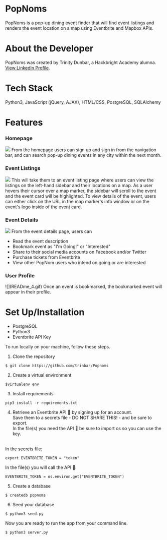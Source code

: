 # PopNoms
PopNoms is a  pop-up dining event finder that will find event listings and renders the event location on a map using Eventbrite and Mapbox APIs.

# About the Developer
PopNoms was created by Trinity Dunbar, a Hackbright Academy alumna. 
[View LinkedIn Profile](https://www.linkedin.com/in/trinity-dunbar).

# Tech Stack
Python3, JavaScript (jQuery, AJAX), HTML/CSS, PostgreSQL, SQLAlchemy

# Features
<h3>Homepage</h3>
<img src="/Users/trinbar/src/HB_Project/demo/READme_1.gif">
From the homepage users can sign up and sign in from the navigation bar, and can search pop-up dining events in any city within the next month.

<h3>Event Listings</h3>
<img src="/Users/trinbar/src/HB_Project/demo/READme_2.gif">
This will take them to an event listing page where users can view the listings on the left-hand sidebar and their locations on a map. As a user hovers their cursor over a map marker, the sidebar will scroll to the event and the event card will be highlighted. To view details of the event, users can either click on the URL in the map marker's info window or on the event's logo inside of the event card.

<h3>Event Details</h3>
<img src="/Users/trinbar/src/HB_Project/demo/READme_3.gif">
From the event details page, users can
<ul>
  <li>Read the event description</li>
  <li>Bookmark event as "I'm Going!" or "Interested"</li>
  <li>Share to their social media accounts on Facebook and/or Twitter</li>
  <li>Purchase tickets from Eventbrite</li>
  <li>View other PopNom users who intend on going or are interested</li>
</ul>

<h3>User Profile</h3>
![](READme_4.gif)
Once an event is bookmarked, the bookmarked event will appear in their profile.

# Set Up/Installation
* PostgreSQL
* Python3
* Eventbrite API Key

To run locally on your machine, follow these steps.

1. Clone the repository
```
$ git clone https://github.com/trinbar/Popnoms
```

2. Create a virtual environment
```
$virtualenv env
```

3. Install requirements
```
pip3 install -r requirements.txt
```

4. Retrieve an Eventbrite API 🔑 by signing up for an account.<br>
  Save them to a secrets file - DO NOT SHARE THIS! - and be sure to export.<br>
  In the file(s) you need the API 🔑 be sure to import os so you can use the key.<br><br>
  
  In the secrets file:
  ```
  export EVENTBRITE_TOKEN = "token"
  ```

  In the file(s) you will call the API 🔑:
  ```
  EVENTBRITE_TOKEN = os.environ.get("EVENTBRITE_TOKEN")
  ```
  
  5. Create a database
  ```
  $ createdb popnoms
  ```
  
  6. Seed your database
  ```
  $ python3 seed.py
  ```
  
  Now you are ready to run the app from your command line.
  ```
  $ python3 server.py
  ```
